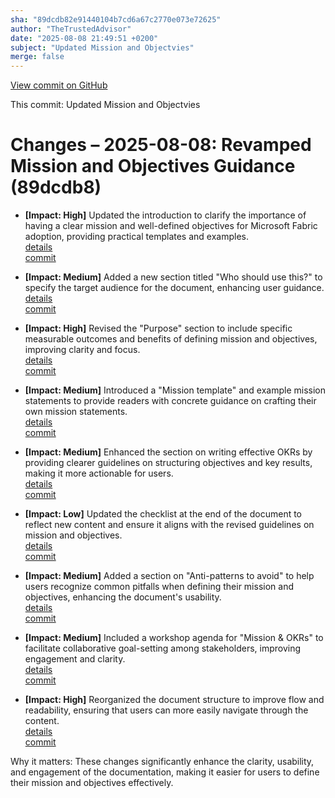 ```yaml
---
sha: "89dcdb82e91440104b7cd6a67c2770e073e72625"
author: "TheTrustedAdvisor"
date: "2025-08-08 21:49:51 +0200"
subject: "Updated Mission and Objectvies"
merge: false
---
```


[View commit on GitHub](https://github.com/TheTrustedAdvisor/FabricAdoptionFramework/commit/89dcdb82e91440104b7cd6a67c2770e073e72625)

This commit: Updated Mission and Objectvies

# Changes – 2025-08-08: Revamped Mission and Objectives Guidance (89dcdb8)

- **[Impact: High]** Updated the introduction to clarify the importance of having a clear mission and well-defined objectives for Microsoft Fabric adoption, providing practical templates and examples.  
   [details](/docs/about/changes/2025-08-08-updated-mission-and-objectives)  
   [commit](https://github.com/TheTrustedAdvisor/FabricAdoptionFramework/commit/89dcdb82e91440104b7cd6a67c2770e073e72625)  

- **[Impact: Medium]** Added a new section titled "Who should use this?" to specify the target audience for the document, enhancing user guidance.  
   [details](/docs/about/changes/2025-08-08-updated-mission-and-objectives)  
   [commit](https://github.com/TheTrustedAdvisor/FabricAdoptionFramework/commit/89dcdb82e91440104b7cd6a67c2770e073e72625)  

- **[Impact: High]** Revised the "Purpose" section to include specific measurable outcomes and benefits of defining mission and objectives, improving clarity and focus.  
   [details](/docs/about/changes/2025-08-08-updated-mission-and-objectives)  
   [commit](https://github.com/TheTrustedAdvisor/FabricAdoptionFramework/commit/89dcdb82e91440104b7cd6a67c2770e073e72625)  

- **[Impact: Medium]** Introduced a "Mission template" and example mission statements to provide readers with concrete guidance on crafting their own mission statements.  
   [details](/docs/about/changes/2025-08-08-updated-mission-and-objectives)  
   [commit](https://github.com/TheTrustedAdvisor/FabricAdoptionFramework/commit/89dcdb82e91440104b7cd6a67c2770e073e72625)  

- **[Impact: Medium]** Enhanced the section on writing effective OKRs by providing clearer guidelines on structuring objectives and key results, making it more actionable for users.  
   [details](/docs/about/changes/2025-08-08-updated-mission-and-objectives)  
   [commit](https://github.com/TheTrustedAdvisor/FabricAdoptionFramework/commit/89dcdb82e91440104b7cd6a67c2770e073e72625)  

- **[Impact: Low]** Updated the checklist at the end of the document to reflect new content and ensure it aligns with the revised guidelines on mission and objectives.  
   [details](/docs/about/changes/2025-08-08-updated-mission-and-objectives)  
   [commit](https://github.com/TheTrustedAdvisor/FabricAdoptionFramework/commit/89dcdb82e91440104b7cd6a67c2770e073e72625)  

- **[Impact: Medium]** Added a section on "Anti-patterns to avoid" to help users recognize common pitfalls when defining their mission and objectives, enhancing the document's usability.  
   [details](/docs/about/changes/2025-08-08-updated-mission-and-objectives)  
   [commit](https://github.com/TheTrustedAdvisor/FabricAdoptionFramework/commit/89dcdb82e91440104b7cd6a67c2770e073e72625)  

- **[Impact: Medium]** Included a workshop agenda for "Mission & OKRs" to facilitate collaborative goal-setting among stakeholders, improving engagement and clarity.  
   [details](/docs/about/changes/2025-08-08-updated-mission-and-objectives)  
   [commit](https://github.com/TheTrustedAdvisor/FabricAdoptionFramework/commit/89dcdb82e91440104b7cd6a67c2770e073e72625)  

- **[Impact: High]** Reorganized the document structure to improve flow and readability, ensuring that users can more easily navigate through the content.  
   [details](/docs/about/changes/2025-08-08-updated-mission-and-objectives)  
   [commit](https://github.com/TheTrustedAdvisor/FabricAdoptionFramework/commit/89dcdb82e91440104b7cd6a67c2770e073e72625)  

Why it matters: These changes significantly enhance the clarity, usability, and engagement of the documentation, making it easier for users to define their mission and objectives effectively.
